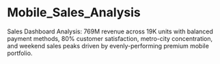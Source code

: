 # Mobile_Sales_Analysis
Sales Dashboard Analysis: 769M revenue across 19K units with balanced payment methods, 80% customer satisfaction, metro-city concentration, and weekend sales peaks driven by evenly-performing premium mobile portfolio.
